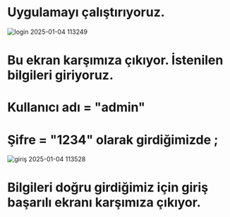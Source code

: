 # Uygulamayı çalıştırıyoruz.
![login 2025-01-04 113249](https://github.com/user-attachments/assets/c2a26893-7aca-44fd-8573-cf6ed94fb8ad)
# Bu ekran karşımıza çıkıyor.  İstenilen bilgileri giriyoruz.
# Kullanıcı adı = "admin"
# Şifre = "1234" olarak girdiğimizde ;
![giriş 2025-01-04 113528](https://github.com/user-attachments/assets/e17c5682-06c1-47fa-8f22-007fd9a6ba0c)
# Bilgileri doğru girdiğimiz için giriş başarılı ekranı karşımıza çıkıyor.
